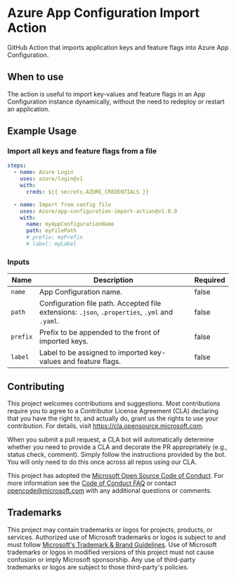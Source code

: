 # Azure App Configuration Import Action

GitHub Action that imports application keys and feature flags into Azure App Configuration.

## When to use

The action is useful to import key-values and feature flags in an App Configuration instance dynamically, without the need to redeploy or restart an application.

## Example Usage

### **Import all keys and feature flags from a file**

```yml
steps:
  - name: Azure Login
    uses: azure/login@v1
    with:
      creds: ${{ secrets.AZURE_CREDENTIALS }}

  - name: Import from config file
    uses: Azure/app-configuration-import-action@v1.0.0
    with:
      name: myAppConfigurationName
      path: myFilePath
      # prefix: myPrefix
      # label: myLabel
```

### Inputs

| Name | Description | Required |
| --- | --- | --- |
| `name` | App Configuration name. | false |
| `path` | Configuration file path. Accepted file extensions: `.json`, `.properties`, `.yml` and `.yaml`. | false |
| `prefix` | Prefix to be appended to the front of imported keys. | false |
| `label` | Label to be assigned to imported key-values and feature flags. | false |

## Contributing

This project welcomes contributions and suggestions.  Most contributions require you to agree to a
Contributor License Agreement (CLA) declaring that you have the right to, and actually do, grant us
the rights to use your contribution. For details, visit https://cla.opensource.microsoft.com.

When you submit a pull request, a CLA bot will automatically determine whether you need to provide
a CLA and decorate the PR appropriately (e.g., status check, comment). Simply follow the instructions
provided by the bot. You will only need to do this once across all repos using our CLA.

This project has adopted the [Microsoft Open Source Code of Conduct](https://opensource.microsoft.com/codeofconduct/).
For more information see the [Code of Conduct FAQ](https://opensource.microsoft.com/codeofconduct/faq/) or
contact [opencode@microsoft.com](mailto:opencode@microsoft.com) with any additional questions or comments.

## Trademarks

This project may contain trademarks or logos for projects, products, or services. Authorized use of Microsoft 
trademarks or logos is subject to and must follow 
[Microsoft's Trademark & Brand Guidelines](https://www.microsoft.com/en-us/legal/intellectualproperty/trademarks/usage/general).
Use of Microsoft trademarks or logos in modified versions of this project must not cause confusion or imply Microsoft sponsorship.
Any use of third-party trademarks or logos are subject to those third-party's policies.

